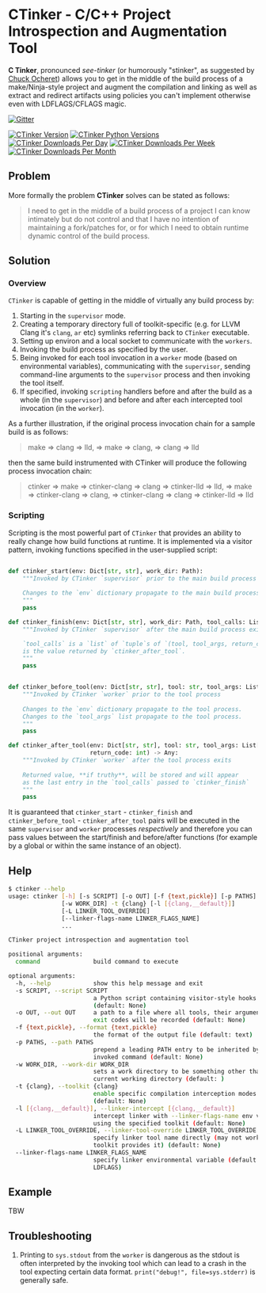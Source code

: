 # CTinker - C/C++ Project Introspection and Augmentation Tool

**C Tinker**, pronounced _see-tinker_ (or humorously "stinker", as suggested by 
[Chuck Ocheret](https://github.com/ocheret)) allows you to get in the middle of the build process of a 
make/Ninja-style project and augment the compilation and linking as well as extract and redirect artifacts using 
policies you can't implement otherwise even with LDFLAGS/CFLAGS magic.

[![Gitter](https://img.shields.io/gitter/room/karellen/lobby?logo=gitter)](https://gitter.im/karellen/lobby)

[![CTinker Version](https://img.shields.io/pypi/v/ctinker?logo=pypi)](https://pypi.org/project/ctinker/)
[![CTinker Python Versions](https://img.shields.io/pypi/pyversions/ctinker?logo=pypi)](https://pypi.org/project/ctinker/)
[![CTinker Downloads Per Day](https://img.shields.io/pypi/dd/ctinker?logo=pypi)](https://pypi.org/project/ctinker/)
[![CTinker Downloads Per Week](https://img.shields.io/pypi/dw/ctinker?logo=pypi)](https://pypi.org/project/ctinker/)
[![CTinker Downloads Per Month](https://img.shields.io/pypi/dm/ctinker?logo=pypi)](https://pypi.org/project/ctinker/)

## Problem

More formally the problem **CTinker** solves can be stated as follows: 

> I need to get in the middle of a build process of a project I can know intimately but do not control
> and that I have no intention of maintaining a fork/patches for, or for which I need to obtain runtime 
> dynamic control of the build process.

## Solution

### Overview

`CTinker` is capable of getting in the middle of virtually any build process by: 
1. Starting in the `supervisor` mode.
1. Creating a temporary directory full of toolkit-specific (e.g. for LLVM Clang it's `clang`, `ar` etc) 
symlinks referring back to `CTinker` executable. 
1. Setting up environ and a local socket to communicate with the `workers`.
1. Invoking the build process as specified by the user.
1. Being invoked for each tool invocation in a `worker` mode (based on environmental variables),
 communicating with the `supervisor`, sending command-line arguments to the `supervisor` process and then
 invoking the tool itself.
1. If specified, invoking `scripting` handlers before and after the build as a whole (in the `supervisor`) 
and before and after each intercepted tool invocation (in the `worker`). 
 
 As a further illustration, if the original process invocation chain for a sample build is as follows:
 
> make => clang => lld, => make => clang, => clang => lld
 
 then the same build instrumented with CTinker will produce the following process invocation chain:

> ctinker => make => ctinker-clang => clang => ctinker-lld => lld, => make => ctinker-clang => clang, 
> => ctinker-clang => clang => ctinker-lld => lld

### Scripting

Scripting is the most powerful part of `CTinker` that provides an ability to really change how build functions
at runtime. It is implemented via a visitor pattern, invoking functions specified in the user-supplied script:

```python

def ctinker_start(env: Dict[str, str], work_dir: Path):
    """Invoked by CTinker `supervisor` prior to the main build process
    
    Changes to the `env` dictionary propagate to the main build process.
    """
    pass

def ctinker_finish(env: Dict[str, str], work_dir: Path, tool_calls: List[Tuple[Any]], return_code: int):
    """Invoked by CTinker `supervisor` after the main build process exits

    `tool_calls` is a `list` of `tuple`s of `(tool, tool_args, return_code, cwd, script_result)`, where `script_result`
    is the value returned by `ctinker_after_tool`.
    """
    pass


def ctinker_before_tool(env: Dict[str, str], tool: str, tool_args: List[str], work_dir: Path, cwd: Path):
    """Invoked by CTinker `worker` prior to the tool process
    
    Changes to the `env` dictionary propagate to the tool process.
    Changes to the `tool_args` list propagate to the tool process.
    """
    pass

def ctinker_after_tool(env: Dict[str, str], tool: str, tool_args: List[str], work_dir: Path, cwd: Path, 
                       return_code: int) -> Any:
    """Invoked by CTinker `worker` after the tool process exits
    
    Returned value, **if truthy**, will be stored and will appear 
    as the last entry in the `tool_calls` passed to `ctinker_finish`
    """
    pass
```

It is guaranteed that `ctinker_start` - `ctinker_finish` and `ctinker_before_tool` - `ctinker_after_tool` pairs will 
be executed in the same `supervisor` and `worker` processes _respectively_ and therefore you can pass values between 
the start/finish and before/after functions (for example by a global or within the same instance of an object).

## Help

```bash
$ ctinker --help
usage: ctinker [-h] [-s SCRIPT] [-o OUT] [-f {text,pickle}] [-p PATHS]
               [-w WORK_DIR] -t {clang} [-l [{clang,__default}]]
               [-L LINKER_TOOL_OVERRIDE]
               [--linker-flags-name LINKER_FLAGS_NAME]
               ...

CTinker project introspection and augmentation tool

positional arguments:
  command               build command to execute

optional arguments:
  -h, --help            show this help message and exit
  -s SCRIPT, --script SCRIPT
                        a Python script containing visitor-style hooks
                        (default: None)
  -o OUT, --out OUT     a path to a file where all tools, their arguments and
                        exit codes will be recorded (default: None)
  -f {text,pickle}, --format {text,pickle}
                        the format of the output file (default: text)
  -p PATHS, --path PATHS
                        prepend a leading PATH entry to be inherited by the
                        invoked command (default: None)
  -w WORK_DIR, --work-dir WORK_DIR
                        sets a work directory to be something other than
                        current working directory (default: )
  -t {clang}, --toolkit {clang}
                        enable specific compilation interception modes
                        (default: None)
  -l [{clang,__default}], --linker-intercept [{clang,__default}]
                        intercept linker with --linker-flags-name env var
                        using the specified toolkit (default: None)
  -L LINKER_TOOL_OVERRIDE, --linker-tool-override LINKER_TOOL_OVERRIDE
                        specify linker tool name directly (may not work if no
                        toolkit provides it) (default: None)
  --linker-flags-name LINKER_FLAGS_NAME
                        specify linker environmental variable (default:
                        LDFLAGS)
```

## Example

TBW

## Troubleshooting

1. Printing to `sys.stdout` from the `worker` is dangerous as the stdout is often interpreted by the invoking tool
which can lead to a crash in the tool expecting certain data format. `print("debug!", file=sys.stderr)` is generally 
safe.